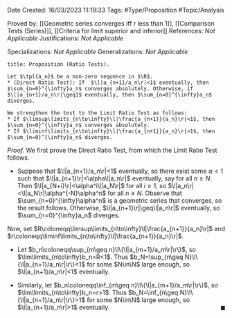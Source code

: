 <div class="topSpace"></div>

Date Created: 16/03/2023 11:19:33
Tags: #Type/Proposition #Topic/Analysis

Proved by: [[Geometric series converges iff r less than 1]], [[Comparison Tests (Series)]], [[Criteria for limit superior and inferior]]
References: <i>Not Applicable</i>
Justifications: <i>Not Applicable</i>

Specializations: <i>Not Applicable</i>
Generalizations: <i>Not Applicable</i>

``` ad-Proposition
title: Proposition (Ratio Tests).

Let $\tpl{a_n}$ be a non-zero sequence in $\R$.
* (Direct Ratio Test): If  $\l|a_{n+1}/a_n\r|<1$ eventually, then $\sum_{n=0}^{\infty}a_n$ converges absolutely. Otherwise, if $\l|a_{n+1}/a_n\r|\geq1$ eventually, then $\sum_{n=0}^{\infty}a_n$ diverges.

We strengthen the test to the Limit Ratio Test as follows:
* If $\limsup\limits_{n\to\infty}\l|\frac{a_{n+1}}{a_n}\r|<1$, then $\sum_{n=0}^{\infty}a_n$ converges absolutely.
* If $\liminf\limits_{n\to\infty}\l|\frac{a_{n+1}}{a_n}\r|>1$, then $\sum_{n=0}^{\infty}a_n$ diverges.

```

<i>Proof.</i> We first prove the Direct Ratio Test, from which the Limit Ratio Test follows.
* Suppose that $\l|a_{n+1}/a_n\r|<1$ eventually, so there exist some $\alpha<1$ such that $\l|a_{n+1}\r|<\alpha\l|a_n\r|$ eventually, say for all $n\geq N$. Then $\l|a_{N+i}\r|<\alpha^i\l|a_N\r|$ for all $i\geq1$, so $\l|a_n\r|<\l|a_N\r|\alpha^{-N}\alpha^n$ for all $n\geq N$. Observe that $\sum_{n=0}^{\infty}\alpha^n$ is a geometric series that converges, so the result follows. Otherwise, $\l|a_{n+1}\r|\geq\l|a_n\r|$ eventually, so $\sum_{n=0}^{\infty}a_n$ diverges.

Now, set $R\coloneqq\limsup\limits_{n\to\infty}\l|\frac{a_{n+1}}{a_n}\r|$ and $r\coloneqq\liminf\limits_{n\to\infty}\l|\frac{a_{n+1}}{a_n}\r|$.
* Let $b_n\coloneqq\sup_{m\geq n}\l\{\l|a_{m+1}/a_m\r|\r\}$, so $\lim\limits_{n\to\infty}b_n=R<1$. Thus $b_N=\sup_{n\geq N}\l\{\l|a_{n+1}/a_n\r|\r\}<1$ for some $N\in\N$ large enough, so $\l|a_{n+1}/a_n\r|<1$ eventually.

* Similarly, let $b_n\coloneqq\inf_{m\geq n}\l\{\l|a_{m+1}/a_m\r|\r\}$, so $\lim\limits_{n\to\infty}b_n=r>1$. Thus $b_N=\inf_{n\geq N}\l\{\l|a_{n+1}/a_n\r|\r\}>1$ for some $N\in\N$ large enough, so $\l|a_{n+1}/a_n\r|>1$ eventually.<span style="float:right;">$\blacksquare$</span>
